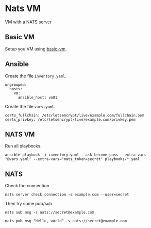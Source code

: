 # Nats VM

VM with a NATS server

## Basic VM

Setup you VM using [basic-vm](https://github.com/andrtell/basic-vm).

## Ansible

Create the file `inventory.yaml`.

```
ungrouped:
  hosts:
    vm:
      ansible_host: vm01
```

Create the file `vars.yaml`.

```
certs_fullchain: /etc/letsencrypt/live/example.com/fullchain.pem
certs_privkey: /etc/letsencrypt/live/example.com/privkey.pem
```

## NATS VM

Run all playbooks.

```
ansible-playbook -i inventory.yaml --ask-become-pass --extra-vars "@vars.yaml" --extra-vars="nats_token=secret" playbooks/*.yaml
```

## NATS

Check the connection

```
nats server check connection -s example.com --user=secret
```

Then try some pub/sub

```
nats sub msg -s nats://secret@example.com
```

```
nats pub msg "Hello, world" -s nats://secret@example.com
```
